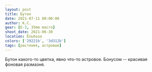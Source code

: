 ```yaml
---
layout: post
title: Бутон
date: 2021-07-11 00:00:00
author: К.С.
gear: [E-3, 35mm macro]
shoot_date: 2021-06-30
location: Ёльбаза
colors: ['29221b', '3d312b']
tags: [растения, астровые]
---
```

Бутон какого-то цветка, явно что-то астровое. Бонусом -- красивая фоновая размазня.
